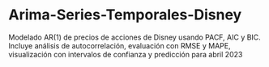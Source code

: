 # Arima-Series-Temporales-Disney
Modelado AR(1) de precios de acciones de Disney usando PACF, AIC y BIC. Incluye análisis de autocorrelación, evaluación con RMSE y MAPE, visualización con intervalos de confianza y predicción para abril 2023

